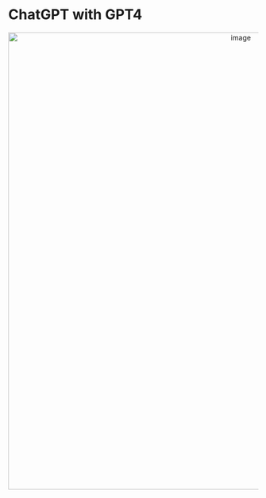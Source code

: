 # ChatGPT with GPT4

<div align ='center'> 
  <img width="921" alt="image" src="https://user-images.githubusercontent.com/55467050/236147103-7abb8cc5-b399-46e0-a4b6-f14b1a258953.png"> 
</div>
